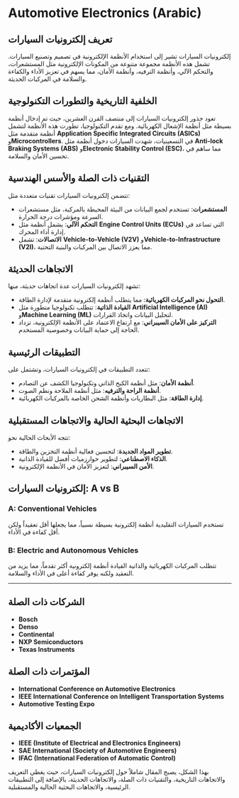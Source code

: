 # Automotive Electronics (Arabic)

## تعريف إلكترونيات السيارات
إلكترونيات السيارات تشير إلى استخدام الأنظمة الإلكترونية في تصميم وتصنيع السيارات. تشمل هذه الأنظمة مجموعة متنوعة من المكونات الإلكترونية مثل المستشعرات، والتحكم الآلي، وأنظمة الترفيه، وأنظمة الأمان، مما يسهم في تعزيز الأداء والكفاءة والسلامة في المركبات الحديثة.

## الخلفية التاريخية والتطورات التكنولوجية
تعود جذور إلكترونيات السيارات إلى منتصف القرن العشرين، حيث تم إدخال أنظمة بسيطة مثل أنظمة الإشعال الكهربائية. ومع تقدم التكنولوجيا، تطورت هذه الأنظمة لتشمل أنظمة متقدمة مثل **Application Specific Integrated Circuits (ASICs)** و**Microcontrollers**. في التسعينيات، شهدت السيارات دخول أنظمة مثل **Anti-lock Braking Systems (ABS)** و**Electronic Stability Control (ESC)**، مما ساهم في تحسين الأمان والسلامة.

## التقنيات ذات الصلة والأسس الهندسية
تتضمن إلكترونيات السيارات تقنيات متعددة مثل:
- **المستشعرات**: تستخدم لجمع البيانات من البيئة المحيطة بالمركبة، مثل مستشعرات السرعة ومؤشرات درجة الحرارة.
- **التحكم الآلي**: يشمل أنظمة مثل **Engine Control Units (ECUs)** التي تساعد في إدارة أداء المحرك.
- **الاتصالات**: تشمل **Vehicle-to-Vehicle (V2V)** و**Vehicle-to-Infrastructure (V2I)**، مما يعزز الاتصال بين المركبات والبنية التحتية.

## الاتجاهات الحديثة
تشهد إلكترونيات السيارات عدة اتجاهات حديثة، منها:
- **التحول نحو المركبات الكهربائية**: مما يتطلب أنظمة إلكترونية متقدمة لإدارة الطاقة.
- **القيادة الذاتية**: تتطلب تكنولوجيا متطورة مثل **Artificial Intelligence (AI)** و**Machine Learning (ML)** لتحليل البيانات واتخاذ القرارات.
- **التركيز على الأمان السيبراني**: مع ارتفاع الاعتماد على الأنظمة الإلكترونية، تزداد الحاجة إلى حماية البيانات وخصوصية المستخدم.

## التطبيقات الرئيسية
تتعدد التطبيقات في إلكترونيات السيارات، وتشتمل على:
- **أنظمة الأمان**: مثل أنظمة الكبح الذاتي وتكنولوجيا الكشف عن التصادم.
- **أنظمة الراحة والترفيه**: مثل أنظمة الملاحة ونظم الصوت.
- **إدارة الطاقة**: مثل البطاريات وأنظمة الشحن الخاصة بالمركبات الكهربائية.

## الاتجاهات البحثية الحالية والاتجاهات المستقبلية
تتجه الأبحاث الحالية نحو:
- **تطوير المواد الجديدة**: لتحسين فعالية أنظمة التخزين والطاقة.
- **الذكاء الاصطناعي**: لتطوير خوارزميات أفضل للقيادة الذاتية.
- **الأمن السيبراني**: لتعزيز الأمان في الأنظمة الإلكترونية.

## إلكترونيات السيارات: A vs B
### A: Conventional Vehicles
تستخدم السيارات التقليدية أنظمة إلكترونية بسيطة نسبياً، مما يجعلها أقل تعقيداً ولكن أقل كفاءة في الأداء.

### B: Electric and Autonomous Vehicles
تتطلب المركبات الكهربائية والذاتية القيادة أنظمة إلكترونية أكثر تقدماً، مما يزيد من التعقيد ولكنه يوفر كفاءة أعلى في الأداء والسلامة.

---

## الشركات ذات الصلة
- **Bosch**
- **Denso**
- **Continental**
- **NXP Semiconductors**
- **Texas Instruments**

## المؤتمرات ذات الصلة
- **International Conference on Automotive Electronics**
- **IEEE International Conference on Intelligent Transportation Systems**
- **Automotive Testing Expo**

## الجمعيات الأكاديمية
- **IEEE (Institute of Electrical and Electronics Engineers)**
- **SAE International (Society of Automotive Engineers)**
- **IFAC (International Federation of Automatic Control)**

بهذا الشكل، يصبح المقال شاملاً حول إلكترونيات السيارات، حيث يغطي التعريف والاتجاهات التاريخية، والتقنيات ذات الصلة، والاتجاهات الحديثة، بالإضافة إلى التطبيقات الرئيسية، والاتجاهات البحثية الحالية والمستقبلية.